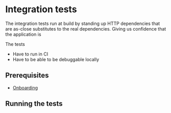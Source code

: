 # Integration tests

The integration tests run at build by standing up HTTP dependencies that are as-close substitutes to the real dependencies. Giving us confidence that the application is

The tests

- Have to run in CI
- Have to be able to be debuggable locally

## Prerequisites

- [Onboarding](https://github.com/DFE-Digital/get-information-about-pupils-wiki/tree/main/onboarding)

## Running the tests

